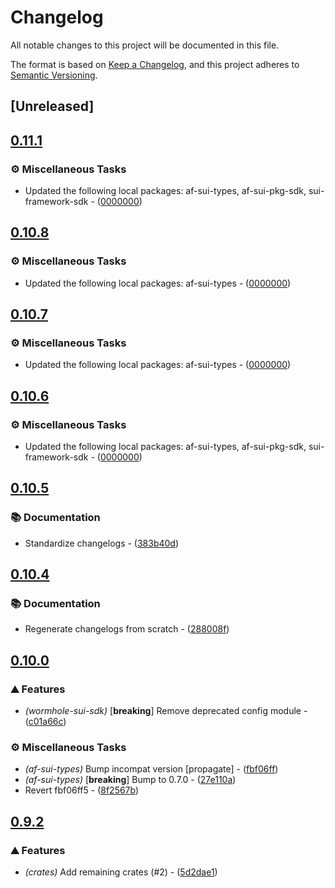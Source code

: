 # Changelog

All notable changes to this project will be documented in this file.

The format is based on [Keep a Changelog](https://keepachangelog.com/en/1.0.0/),
and this project adheres to [Semantic Versioning](https://semver.org/spec/v2.0.0.html).


## [Unreleased]

## [0.11.1](https://github.com/AftermathFinance/aftermath-sdk-rust/compare/wormhole-sui-sdk-v0.11.0...wormhole-sui-sdk-v0.11.1)

### ⚙️ Miscellaneous Tasks

- Updated the following local packages: af-sui-types, af-sui-pkg-sdk, sui-framework-sdk - ([0000000](https://github.com/AftermathFinance/aftermath-sdk-rust/commit/0000000))


## [0.10.8](https://github.com/AftermathFinance/aftermath-sdk-rust/compare/wormhole-sui-sdk-v0.10.7...wormhole-sui-sdk-v0.10.8)

### ⚙️ Miscellaneous Tasks

- Updated the following local packages: af-sui-types - ([0000000](https://github.com/AftermathFinance/aftermath-sdk-rust/commit/0000000))


## [0.10.7](https://github.com/AftermathFinance/aftermath-sdk-rust/compare/wormhole-sui-sdk-v0.10.6...wormhole-sui-sdk-v0.10.7)

### ⚙️ Miscellaneous Tasks

- Updated the following local packages: af-sui-types - ([0000000](https://github.com/AftermathFinance/aftermath-sdk-rust/commit/0000000))


## [0.10.6](https://github.com/AftermathFinance/aftermath-sdk-rust/compare/wormhole-sui-sdk-v0.10.5...wormhole-sui-sdk-v0.10.6)

### ⚙️ Miscellaneous Tasks

- Updated the following local packages: af-sui-types, af-sui-pkg-sdk, sui-framework-sdk - ([0000000](https://github.com/AftermathFinance/aftermath-sdk-rust/commit/0000000))


## [0.10.5](https://github.com/AftermathFinance/aftermath-sdk-rust/compare/wormhole-sui-sdk-v0.10.4...wormhole-sui-sdk-v0.10.5)

### 📚 Documentation

- Standardize changelogs - ([383b40d](https://github.com/AftermathFinance/aftermath-sdk-rust/commit/383b40d75c38f637aafe06438673f71e1c57d432))


## [0.10.4](https://github.com/AftermathFinance/aftermath-sdk-rust/compare/wormhole-sui-sdk-v0.10.3...wormhole-sui-sdk-v0.10.4)

### 📚 Documentation

- Regenerate changelogs from scratch - ([288008f](https://github.com/AftermathFinance/aftermath-sdk-rust/commit/288008f5b60193ea34b765d8ad605cf4f25207e9))

## [0.10.0](https://github.com/AftermathFinance/aftermath-sdk-rust/compare/wormhole-sui-sdk-v0.9.2...wormhole-sui-sdk-v0.10.0)

### ⛰️ Features

- *(wormhole-sui-sdk)* [**breaking**] Remove deprecated config module - ([c01a66c](https://github.com/AftermathFinance/aftermath-sdk-rust/commit/c01a66c32093d2f61e4e6bb6f71eceee2694e859))

### ⚙️ Miscellaneous Tasks

- *(af-sui-types)* Bump incompat version [propagate] - ([fbf06ff](https://github.com/AftermathFinance/aftermath-sdk-rust/commit/fbf06ff5b383d73297a7595b6a4ca7300bdbfbd2))
- *(af-sui-types)* [**breaking**] Bump to 0.7.0 - ([27e110a](https://github.com/AftermathFinance/aftermath-sdk-rust/commit/27e110a9455d4a1b9c4d9c1a9e4e0c85728a1e96))
- Revert fbf06ff5 - ([8f2567b](https://github.com/AftermathFinance/aftermath-sdk-rust/commit/8f2567b6efd2924092cb5a5a382a5cabeaf7fafd))

## [0.9.2](https://github.com/AftermathFinance/aftermath-sdk-rust/compare/wormhole-sui-sdk-v0.9.0...wormhole-sui-sdk-v0.9.2)

### ⛰️ Features

- *(crates)* Add remaining crates (#2) - ([5d2dae1](https://github.com/AftermathFinance/aftermath-sdk-rust/commit/5d2dae1392de8ed6a5af63a0e559bd3416112b35))

<!-- generated by git-cliff -->
